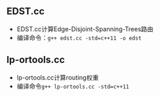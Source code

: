 ## EDST.cc
* EDST.cc计算Edge-Disjoint-Spanning-Trees路由
* 编译命令：`g++ edst.cc -std=c++11 -o edst`

## lp-ortools.cc
* lp-ortools.cc计算routing权重
* 编译命令`g++ lp-ortools.cc -std=c++11 `
